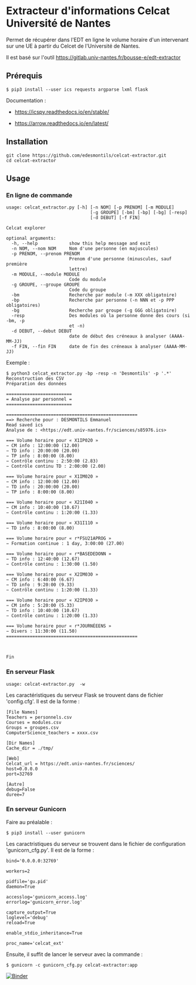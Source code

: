 # Extracteur d'informations Celcat Université de Nantes

Permet de récupérer dans l'EDT en ligne le volume horaire d'un intervenant sur une UE à partir du Celcet de l'Université de Nantes.

Il est basé sur l'outil https://gitlab.univ-nantes.fr/bousse-e/edt-extractor 


## Prérequis

```
$ pip3 install --user ics requests argparse lxml flask
```

Documentation :

  * https://icspy.readthedocs.io/en/stable/
  
  * https://arrow.readthedocs.io/en/latest/

## Installation 

```
git clone https://github.com/edesmontils/celcat-extractor.git
cd celcat-extractor
```

## Usage

### En ligne de commande

```
usage: celcat_extractor.py [-h] [-n NOM] [-p PRENOM] [-m MODULE]
                                [-g GROUPE] [-bm] [-bp] [-bg] [-resp]
                                [-d DEBUT] [-f FIN]

Celcat explorer

optional arguments:
  -h, --help            show this help message and exit
  -n NOM, --nom NOM     Nom d'une personne (en majuscules)
  -p PRENOM, --prenom PRENOM
                        Prenom d'une personne (minuscules, sauf première
                        lettre)
  -m MODULE, --module MODULE
                        Code du module
  -g GROUPE, --groupe GROUPE
                        Code du groupe
  -bm                   Recherche par module (-m XXX obligatoire)
  -bp                   Recherche par personne (-n NNN et -p PPP obligatoires)
  -bg                   Recherche par groupe (-g GGG obligatoire)
  -resp                 Des modules où la personne donne des cours (si -bm, -p
                        et -n)
  -d DEBUT, --debut DEBUT
                        date de début des créneaux à analyser (AAAA-MM-JJ)
  -f FIN, --fin FIN     date de fin des créneaux à analyser (AAAA-MM-JJ)
```

Exemple :
```
$ python3 celcat_extractor.py -bp -resp -n 'Desmontils' -p '.*'    
Reconstruction des CSV
Préparation des données

=========================
= Analyse par personnel =
=========================

==================================================
==> Recherche pour : DESMONTILS Emmanuel
Read saved ics
Analyse de : <https://edt.univ-nantes.fr/sciences/s85976.ics>

=== Volume horaire pour « X1IP020 »
− CM info : 12:00:00 (12.00)
− TD info : 20:00:00 (20.00)
− TP info : 8:00:00 (8.00)
− Contrôle continu : 2:50:00 (2.83)
− Contrôle continu TD : 2:00:00 (2.00)

=== Volume horaire pour « X1IM020 »
− CM info : 12:00:00 (12.00)
− TD info : 20:00:00 (20.00)
− TP info : 8:00:00 (8.00)

=== Volume horaire pour « X21I040 »
− CM info : 10:40:00 (10.67)
− Contrôle continu : 1:20:00 (1.33)

=== Volume horaire pour « X31I110 »
− TD info : 8:00:00 (8.00)

=== Volume horaire pour « r*FSU21APROG »
− Formation continue : 1 day, 3:00:00 (27.00)

=== Volume horaire pour « r*BASEDEDONN »
− TD info : 12:40:00 (12.67)
− Contrôle continu : 1:30:00 (1.50)

=== Volume horaire pour « X2IM030 »
− CM info : 6:40:00 (6.67)
− TD info : 9:20:00 (9.33)
− Contrôle continu : 1:20:00 (1.33)

=== Volume horaire pour « X2IP030 »
− CM info : 5:20:00 (5.33)
− TD info : 10:40:00 (10.67)
− Contrôle continu : 1:20:00 (1.33)

=== Volume horaire pour « r*JOURNÉEENS »
− Divers : 11:30:00 (11.50)
==================================================



Fin
```

### En serveur Flask


```
usage: celcat-extractor.py  -w
```

Les caractéristiques du serveur Flask se trouvent dans de fichier 'config.cfg'. Il est de la forme :
```
[File Names]
Teachers = personnels.csv
Courses = modules.csv
Groups = groupes.csv
ComputerScience_teachers = xxxx.csv

[Dir Names]
Cache_dir = ./tmp/

[Web]
Celcat_url = https://edt.univ-nantes.fr/sciences/
host=0.0.0.0
port=32769

[Autre]
debug=False
duree=7
```

### En serveur Gunicorn

Faire au préalable :
```
$ pip3 install --user gunicorn
```

Les caractristiques du serveur se trouvent dans le fichier de configuration 'gunicorn_cfg.py'. Il est de la forme :
```
bind='0.0.0.0:32769'

workers=2

pidfile='gu.pid'
daemon=True

accesslog='gunicorn_access.log'
errorlog='gunicorn_error.log'

capture_output=True
loglevel='debug'
reload=True

enable_stdio_inheritance=True

proc_name='celcat_ext'
```

Ensuite, il suffit de lancer le serveur avec la commande :
```
$ gunicorn -c gunicorn_cfg.py celcat-extractor:app
```

[![Binder](https://mybinder.org/badge_logo.svg)](https://mybinder.org/v2/gh/edesmontils/celcat-extractor.git/master)
